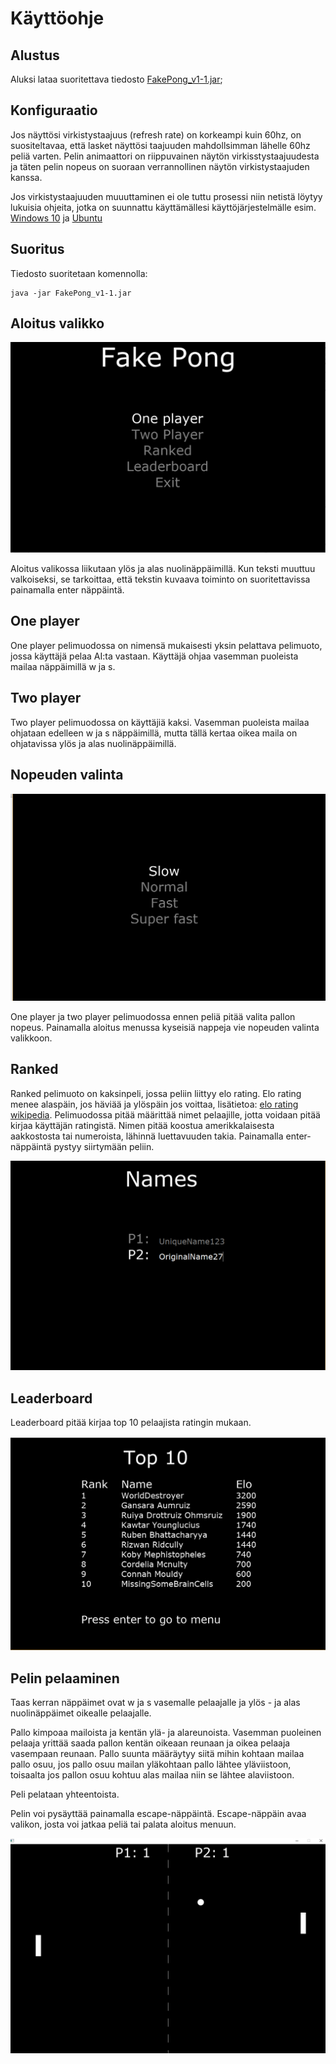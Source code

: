# Käyttöohje

## Alustus

Aluksi lataa suoritettava tiedosto [FakePong_v1-1.jar](https://github.com/SkarpAnton/OtPong/releases);

## Konfiguraatio

Jos näyttösi virkistystaajuus (refresh rate) on korkeampi kuin 60hz, on suositeltavaa, että lasket näyttösi taajuuden mahdollsimman lähelle 60hz peliä varten.
Pelin animaattori on riippuvainen näytön virkisstystaajuudesta ja täten pelin nopeus on suoraan verrannollinen näytön virkistystaajuden kanssa. 

Jos virkistystaajuuden muuuttaminen ei ole tuttu prosessi niin netistä löytyy lukuisia ohjeita, jotka on suunnattu käyttämällesi käyttöjärjestelmälle esim. [Windows 10](https://www.windowscentral.com/how-change-monitor-refresh-rate-windows-10) ja [Ubuntu](https://askubuntu.com/questions/861416/changing-refresh-rate-for-specific-monitor)

## Suoritus

Tiedosto suoritetaan komennolla:
```
java -jar FakePong_v1-1.jar
```
## Aloitus valikko

![Aloitus valikko](https://github.com/SkarpAnton/OtPong/blob/master/dokumentaatio/Kuvat/Starting%20menu.png)

Aloitus valikossa liikutaan ylös ja alas nuolinäppäimillä. Kun teksti muuttuu valkoiseksi, se tarkoittaa, että tekstin kuvaava toiminto on suoritettavissa painamalla enter näppäintä.

## One player 

One player pelimuodossa on nimensä mukaisesti yksin pelattava pelimuoto, jossa käyttäjä pelaa AI:ta vastaan.  Käyttäjä ohjaa vasemman puoleista mailaa näppäimillä w ja s. 

## Two player

Two player pelimuodossa on käyttäjiä kaksi. Vasemman puoleista mailaa ohjataan edelleen w ja s näppäimillä,
mutta tällä kertaa oikea maila on ohjatavissa ylös ja alas nuolinäppäimillä.

## Nopeuden valinta

![Nopeuden valinta](https://github.com/SkarpAnton/OtPong/blob/master/dokumentaatio/Kuvat/Speeds.png)

One player ja two player pelimuodossa ennen peliä pitää valita pallon nopeus. Painamalla aloitus menussa kyseisiä nappeja vie nopeuden 
valinta valikkoon. 

## Ranked 

Ranked pelimuoto on kaksinpeli, jossa peliin liittyy elo rating. Elo rating menee alaspäin, jos häviää ja ylöspäin jos voittaa, lisätietoa:
[elo rating wikipedia](https://en.wikipedia.org/wiki/Elo_rating_system). Pelimuodossa pitää määrittää nimet pelaajille, jotta voidaan
pitää kirjaa käyttäjän ratingistä. Nimen pitää koostua amerikkalaisesta aakkostosta tai numeroista, lähinnä luettavuuden takia. 
Painamalla enter-näppäintä pystyy siirtymään peliin.

![Names](https://github.com/SkarpAnton/OtPong/blob/master/dokumentaatio/Kuvat/Usernames.png)

## Leaderboard

Leaderboard pitää kirjaa top 10 pelaajista ratingin mukaan.

![Rating](https://github.com/SkarpAnton/OtPong/blob/master/dokumentaatio/Kuvat/Leaderboard.png)

## Pelin pelaaminen

Taas kerran näppäimet ovat w ja s vasemalle pelaajalle ja ylös - ja alas nuolinäppäimet oikealle pelaajalle.

Pallo kimpoaa mailoista ja 
kentän ylä- ja alareunoista. Vasemman puoleinen pelaaja yrittää saada pallon kentän oikeaan reunaan ja oikea pelaaja vasempaan reunaan.
Pallo suunta määräytyy siitä mihin kohtaan mailaa pallo osuu, jos pallo osuu mailan yläkohtaan pallo lähtee yläviistoon, toisaalta
jos pallon osuu kohtuu alas mailaa niin se lähtee alaviistoon. 

Peli pelataan yhteentoista. 

Pelin voi pysäyttää painamalla escape-näppäintä. Escape-näppäin avaa valikon, josta voi jatkaa peliä tai palata aloitus menuun. 

![Game](https://github.com/SkarpAnton/OtPong/blob/master/dokumentaatio/Kuvat/game.png)

